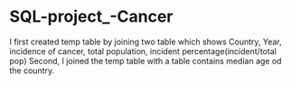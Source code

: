 # SQL-project_-Cancer
I first created temp table by joining two table which shows Country, Year, incidence of cancer, total population, incident percentage(incident/total pop)
Second, I joined the temp table with a table contains median age od the country. 
